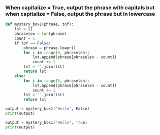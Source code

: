 ### When capitalize = True, output the phrase with capitals but when capitalize = False, output the phrase but in lowercase

```.py
def mystery_box1(phrase, tof):
    lst = []
    phraselen = len(phrase)
    count = 1
    if tof == False:
        phrase = phrase.lower()
        for i in range(0, phraselen):
            lst.append(phrase[phraselen - count])
            count += 1
        lst = ''.join(lst)
        return lst
    else:
        for i in range(0, phraselen):
            lst.append(phrase[phraselen - count])
            count += 1
        lst = ''.join(lst)
        return lst

output = mystery_box1("Hello", False)
print(output)

output = mystery_box1("Hello", True)
print(output)
